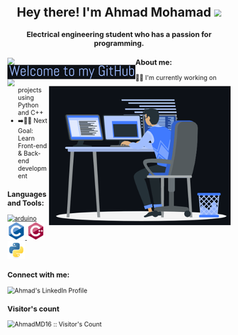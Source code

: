 <h1 align="center">Hey there! I'm Ahmad Mohamad <img src="https://media.giphy.com/media/hvRJCLFzcasrR4ia7z/giphy.gif" width="35"></h1>
<h3 align="center">Electrical engineering student who has a passion for programming.</h3>

<img width="50%" align="left" src="https://github-readme-stats.vercel.app/api?username=AhmadMD16&show_icons=true&theme=github_dark"/>
<h><img align="left" src="https://github.com/AhmadMD16/AhmadMD16/blob/main/welcome-message.gif"</h>
<img width="50%" align="left" src="https://github-readme-streak-stats.herokuapp.com/?user=AhmadMD16&theme=dark&background=0d1117&date_format=M%20j%5B%2C%20Y%5D"/>

<img src="https://github.com/AhmadMD16/AhmadMD16/blob/main/Animation-programmer.gif" alt="dev_object" align="right" width="410" />

### About me:
* 👨‍💻 I'm currently working on projects using Python and C++
* ➡️💪🏼 Next Goal: Learn Front-end & Back-end development

<h3 align="left">Languages and Tools:</h3>
<p align="left"> <a href="https://www.arduino.cc/" target="_blank" rel="noreferrer"> <img src="https://cdn.worldvectorlogo.com/logos/arduino-1.svg" alt="arduino" width="40" height="40"/> </a> <a href="https://www.cprogramming.com/" target="_blank" rel="noreferrer"> <img src="https://raw.githubusercontent.com/devicons/devicon/master/icons/c/c-original.svg" alt="c" width="40" height="40"/> </a> <a href="https://www.w3schools.com/cpp/" target="_blank" rel="noreferrer"> <img src="https://raw.githubusercontent.com/devicons/devicon/master/icons/cplusplus/cplusplus-original.svg" alt="cplusplus" width="40" height="40"/> </a> <a href="https://www.python.org" target="_blank" rel="noreferrer"> <img src="https://raw.githubusercontent.com/devicons/devicon/master/icons/python/python-original.svg" alt="python" width="40" height="40"/> </a> </p>
  
<h3 align="left">Connect with me:</h3>
<p
   <a href="[https://www.linkedin.com/in/angel-santiago-jaime-zavala-601813199/](https://www.linkedin.com/in/ahmad-mohamad-ahmad-6342031b9/)">
    <img src="https://www.vectorlogo.zone/logos/linkedin/linkedin-icon.svg" alt="Ahmad's LinkedIn Profile" height="30" width="30">
   </a>
</p>

<h3 align="left">Visitor's count</h3>
<p align="left"><img src="https://profile-counter.glitch.me/{AhmadMD16}/count.svg" alt="AhmadMD16 :: Visitor's Count" /></p>
